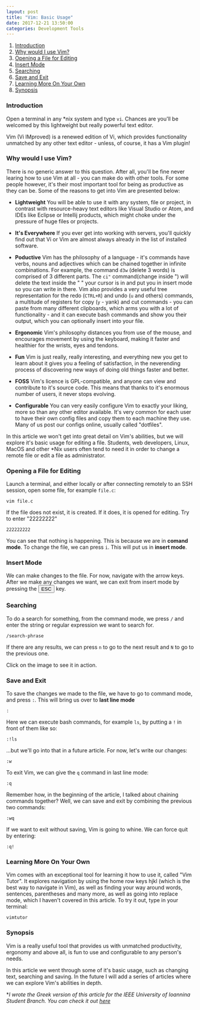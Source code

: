 ```yaml
---
layout: post
title: "Vim: Basic Usage"
date: 2017-12-21 13:50:00
categories: Development Tools
---
```


1. [Introduction](#intro)
2. [Why would I use Vim?](#why)
3. [Opening a File for Editing](#open)
4. [Insert Mode](#insert)
5. [Searching](#search)
6. [Save and Exit](#exit)
7. [Learning More On Your Own](#vimtutor)
8. [Synopsis](#synopsis)

<a name="intro"></a>
### Introduction

Open a terminal in any \*nix system and type `vi`. Chances are you'll be welcomed by this lightweight but really powerful text editor.

Vim (Vi IMproved) is a renewed edition of Vi, which provides functionality unmatched by any other text editor - unless, of course, it has a Vim plugin!

<a name="why"></a>
### Why would I use Vim?

There is no generic answer to this question. After all, you'll be fine never learing how to use Vim at all - you can make do with other tools. For some people however, it's their most important tool for being as productive as they can be. Some of the reasons to get into Vim are presented below:

* **Lightweight**
	  You will be able to use it with any system, file or project, in contrast with resource-heavy text editors like Visual Studio or Atom, and IDEs like Eclipse or Intellij products, which might choke under the pressure of huge files or projects.

* **It's Everywhere**
	  If you ever get into working with servers, you'll quickly find out that Vi or Vim are almost always already in the list of installed software.

* **Poductive**
	Vim has the philosophy of a language - it's commands have verbs, nouns and adjectives which can be chained together in infinite combinations. For example, the command `d3w` (delete 3 words) is comprised of 3 different parts. The `ci"` command(change inside ") will delete the text inside the " " your cursor is in and put you in insert mode so you can write in there. Vim also provides a very useful tree representation for the redo (`CTRL+R`) and undo (`u` and others)  commands, a multitude of registers for copy (`y` - yank) and cut commands - you can paste from many different clipboards, which arms you with a lot of functionality - and it can execute bash commands and show you their output, which you can optionally insert into your file.

* **Ergonomic**
	  Vim's philosophy distances you from use of the mouse, and encourages movement by using the keyboard, making it faster and healthier for the wrists, eyes and tendons.

* **Fun**
	  Vim is just really, really interesting, and everything new you get to learn about it gives you a feeling of satisfaction, in the neverending process of discovering new ways of doing old things faster and better.

* **FOSS**
	  Vim's licence is GPL-compatible, and anyone can view and contribute to it's source code. This means that thanks to it's enormous number of users, it never stops evolving.

* **Configurable**
	  You can very easily configure Vim to exactly your liking, more so than any other editor available. It's very common for each user to have their own config files and copy them to each machine they use. Many of us post our configs online, usually called "dotfiles".

In this article we won't get into great detail on Vim's abilities, but we will explore it's basic usage for editing a file. Students, web developers, Linux, MacOS and other \*Nix users often tend to need it in order to change a remote file or edit a file as administrator.

<a name="open"></a>
### Opening a File for Editing

Launch a terminal, and either locally or after connecting remotely to an SSH session, open some file, for example `file.c`:

```console
vim file.c
```

If the file does not exist, it is created. If it does, it is opened for editing. Try to enter "22222222"

```vim
222222222
```

You can see that nothing is happening. This is because we are in **comand mode**. To change the file, we can press `i`. This will put us in **insert mode**.

<a name="insert"></a>
### Insert Mode

We can make changes to the file. For now, navigate with the arrow keys.
After we make any changes we want, we can exit from insert mode by pressing the <button>ESC</button> key.

<a name="search"></a>
### Searching

To do a search for something, from the command mode, we press `/` and enter the string or regular expression we want to search for.

```vim
/search-phrase
```

If there are any results, we can press `n` to go to the next result and `N` to go to the previous one.

Click on the image to see it in action.

<a name="exit"></a>
### Save and Exit

To save the changes we made to the file, we have to go to command mode, and press `:`. This will bring us over to **last line mode**

```vim
:
```

Here we can execute bash commands, for example `ls`, by putting a `!` in front of them like so:

```vim
:!ls
```

...but we'll go into that in a future article. For now, let's write our changes:

```vim
:w
```

To exit Vim, we can give the `q` command in last line mode:

```vim
:q
```

Remember how, in the beginning of the article, I talked about chaining commands together? Well, we can save and exit by combining the previous two commands:

```vim
:wq
```

If we want to exit without saving, Vim is going to whine. We can force quit by entering:

```vim
:q!
```

<a name="vimtutor"></a>
### Learning More On Your Own

Vim comes with an exceptional tool for learning it how to use it, called "Vim Tutor". It explores navigation by using the home row keys hjkl (which is the best way to navigate in Vim), as well as finding your way around words, sentences, parentheses and many more, as well as going into replace mode, which I haven't covered in this article. To try it out, type in your terminal:

```console
vimtutor
```

<a name="synopsis"></a>
### Synopsis

Vim is a really useful tool that provides us with unmatched productivity, ergonomy and above all, is fun to use and configurable to any person's needs.

In this article we went through some of it's basic usage, such as changing text, searching and saving. In the future I will add a series of articles where we can explore Vim's abilities in depth.

\**I wrote the Greek version of this article for the IEEE University of Ioannina Student Branch. You can check it out [here](http://ieeesb.uoi.gr/?p=2237)*